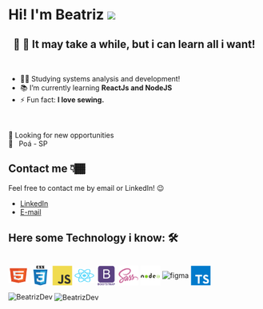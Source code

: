 # Hi! I'm Beatriz <img src="https://media.giphy.com/media/OBnIvqqpKFbZam9Wmj/giphy.gif" width="100px">

 <h2 align="center">🚀 💛 It may take a while, but i can learn all i want!</h2><br>

- 👩🏾‍ Studying systems analysis and development!
- 📚 I’m currently learning **ReactJs and NodeJS**
- ⚡ Fun fact:  **I love sewing.**

<br><br>
🔎 Looking for new opportunities <br>
📍   Poá - SP <br>

## Contact me 👇🏾

Feel free to contact me by email or LinkedIn! 😉

- <a href="https://www.linkedin.com/in/beatriz-c-silva-santos-099b7373/">LinkedIn</a>
- <a href="beatrizcs96@hotmail.com">E-mail</a>

## Here some Technology i know: 🛠
<div style="display: inline_block"><br> 

<img align="center"  height="30" width="40" src="https://raw.githubusercontent.com/devicons/devicon/master/icons/html5/html5-original.svg" alt="html5">

<img align="center" src="https://raw.githubusercontent.com/devicons/devicon/master/icons/css3/css3-original-wordmark.svg" alt="css3" width="40" height="40">

<img align="center" src="https://raw.githubusercontent.com/devicons/devicon/master/icons/javascript/javascript-original.svg" alt="javascript" width="40" height="40">

<img align="center" alt="Rafa-React" height="30" width="40" src="https://raw.githubusercontent.com/devicons/devicon/master/icons/react/react-original.svg">

<img align="center" src="https://raw.githubusercontent.com/devicons/devicon/master/icons/bootstrap/bootstrap-plain-wordmark.svg" alt="bootstrap" width="40" height="40">

<img align="center" src="https://raw.githubusercontent.com/devicons/devicon/master/icons/sass/sass-original.svg" alt="sass" width="40" height="40">

<img align="center" src="https://raw.githubusercontent.com/devicons/devicon/master/icons/nodejs/nodejs-original-wordmark.svg" alt="nodejs" width="40" height="40">

<img align="center" src="https://www.vectorlogo.zone/logos/figma/figma-icon.svg" alt="figma" width="40" height="40">

<img align="center" src="https://raw.githubusercontent.com/devicons/devicon/9f4f5cdb393299a81125eb5127929ea7bfe42889/icons/typescript/typescript-original.svg" alt="typescript" width="40" height="40">

</div> 

<p><img align="left" src="https://github-readme-stats.vercel.app/api/top-langs?username=beatrizcssantos&show_icons=true&theme=dracula&hide_border=true&locale=en&layout=compact" alt="BeatrizDev" /></p>

<p>&nbsp;<img align="center" src="https://github-readme-stats.vercel.app/api?username=beatrizcssantos&show_icons=true&theme=dracula&hide_border=true&locale=en" alt="BeatrizDev" /></p>


